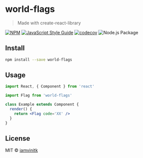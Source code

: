 # world-flags

> Made with create-react-library

[![NPM](https://img.shields.io/npm/v/@iamvinitk/world-flags.svg)](https://www.npmjs.com/package/@iamvinitk/world-flags) [![JavaScript Style Guide](https://img.shields.io/badge/code_style-standard-brightgreen.svg)](https://standardjs.com) [![codecov](https://codecov.io/gh/iamvinitk/world-flags/branch/master/graph/badge.svg)](https://codecov.io/gh/iamvinitk/world-flags) ![Node.js Package](https://github.com/iamvinitk/world-flags/workflows/Node.js%20Package/badge.svg)


## Install

```bash
npm install --save world-flags
```

## Usage

```jsx
import React, { Component } from 'react'

import Flag from 'world-flags'

class Example extends Component {
  render() {
    return <Flag code='XX' />
  }
}
```

## License

MIT © [iamvinitk](https://github.com/iamvinitk)
